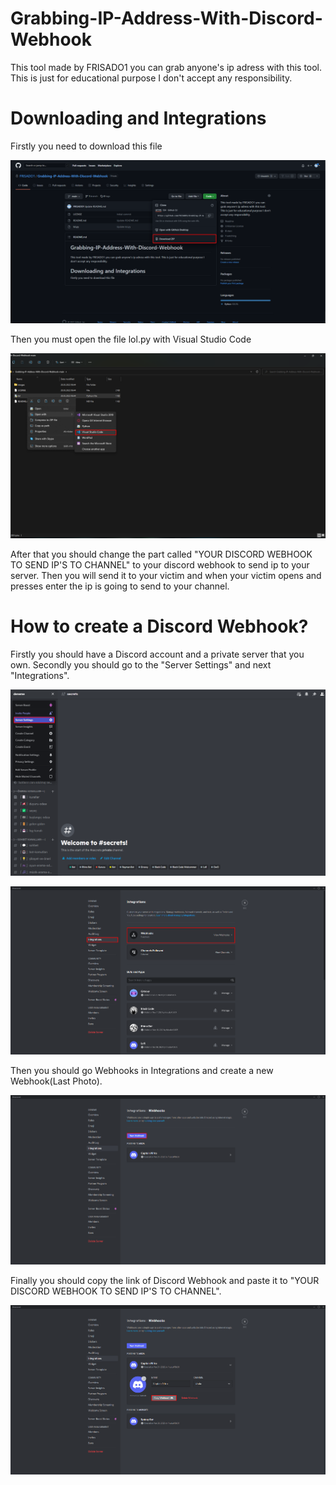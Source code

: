# Grabbing-IP-Address-With-Discord-Webhook
This tool made by FRISADO1 you can grab anyone's ip adress with this tool. This is just for educational purpose I don't accept any responsibility.
<h1>Downloading and Integrations</h1>
Firstly you need to download this file

![How to Download](images/Screenshot_3.png)

Then you must open the file lol.py with Visual Studio Code

![Open with VS Code](images/Screenshot_4.png)

After that you should change the part called "YOUR DISCORD WEBHOOK TO SEND IP'S TO CHANNEL" to your discord webhook to send ip to your server. Then you will send it to your victim and when your victim opens and presses enter the ip is going to send to your channel.

<h1>How to create a Discord Webhook?</h1>

Firstly you should have a Discord account and a private server that you own. Secondly you should go to the "Server Settings" and next "Integrations".

![Settings](images/Screenshot_5.png)

![Integrations](images/Screenshot_6.png)

Then you should go Webhooks in Integrations and create a new Webhook(Last Photo). 

![Webhooks](images/Screenshot_7.png)

Finally you should copy the link of Discord Webhook and paste it to "YOUR DISCORD WEBHOOK TO SEND IP'S TO CHANNEL".

![Copy link](images/Screenshot_8.png)
